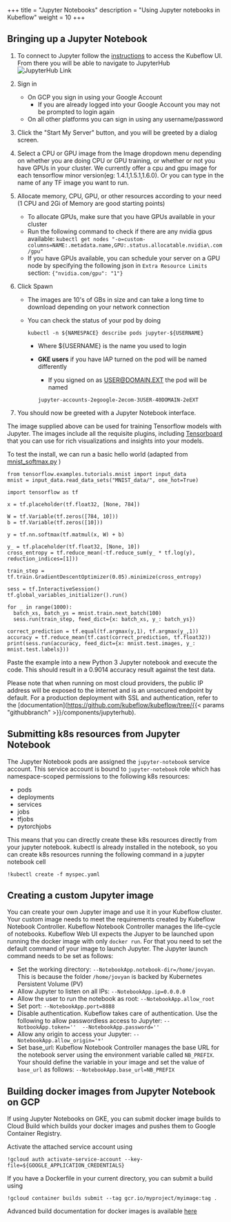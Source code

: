 +++
title = "Jupyter Notebooks"
description = "Using Jupyter notebooks in Kubeflow"
weight = 10
+++

## Bringing up a Jupyter Notebook

1. To connect to Jupyter follow the [instructions](/docs/other-guides/accessing-uis)
to access the Kubeflow UI. From there you will be able to navigate to JupyterHub   
   ![JupyterHub Link](/docs/images/jupyterlink.png)
1. Sign in 
   * On GCP you sign in using your Google Account
     * If you are already logged into your Google Account you may not 
       be prompted to login again
   * On all other platforms you can sign in using any username/password   
1. Click the "Start My Server" button, and you will be greeted by a dialog screen.
1. Select a CPU or GPU image from the Image dropdown menu depending on whether you are doing CPU or GPU training, or whether or not you have GPUs in your cluster. We currently offer a cpu and gpu image for each tensorflow minor version(eg: 1.4.1,1.5.1,1.6.0). Or you can type in the name of any TF image you want to run.
1. Allocate memory, CPU, GPU, or other resources according to your need (1 CPU and 2Gi of Memory are good starting points)
    * To allocate GPUs, make sure that you have GPUs available in your cluster
    * Run the following command to check if there are any nvidia gpus available:
    `kubectl get nodes "-o=custom-columns=NAME:.metadata.name,GPU:.status.allocatable.nvidia\.com/gpu"`
    * If you have GPUs available, you can schedule your server on a GPU node by specifying the following json in `Extra Resource Limits` section: `{"nvidia.com/gpu": "1"}`
  1. Click Spawn

      * The images are 10's of GBs in size and can take a long time to download
        depending on your network connection

      * You can check the status of your pod by doing

        ```
        kubectl -n ${NAMESPACE} describe pods jupyter-${USERNAME}
        ```

          * Where ${USERNAME} is the name you used to login
          * **GKE users** if you have IAP turned on the pod will be named differently

            * If you signed on as USER@DOMAIN.EXT the pod will be named

            ```
            jupyter-accounts-2egoogle-2ecom-3USER-40DOMAIN-2eEXT
            ```

1. You should now be greeted with a Jupyter Notebook interface.

The image supplied above can be used for training Tensorflow models with Jupyter. The images include all the requisite plugins, including [Tensorboard](https://www.tensorflow.org/get_started/summaries_and_tensorboard) that you can use for rich visualizations and insights into your models.

To test the install, we can run a basic hello world (adapted from [mnist_softmax.py](https://github.com/tensorflow/tensorflow/blob/r1.4/tensorflow/examples/tutorials/mnist/mnist_softmax.py) )

```
from tensorflow.examples.tutorials.mnist import input_data
mnist = input_data.read_data_sets("MNIST_data/", one_hot=True)

import tensorflow as tf

x = tf.placeholder(tf.float32, [None, 784])

W = tf.Variable(tf.zeros([784, 10]))
b = tf.Variable(tf.zeros([10]))

y = tf.nn.softmax(tf.matmul(x, W) + b)

y_ = tf.placeholder(tf.float32, [None, 10])
cross_entropy = tf.reduce_mean(-tf.reduce_sum(y_ * tf.log(y), reduction_indices=[1]))

train_step = tf.train.GradientDescentOptimizer(0.05).minimize(cross_entropy)

sess = tf.InteractiveSession()
tf.global_variables_initializer().run()

for _ in range(1000):
  batch_xs, batch_ys = mnist.train.next_batch(100)
  sess.run(train_step, feed_dict={x: batch_xs, y_: batch_ys})

correct_prediction = tf.equal(tf.argmax(y,1), tf.argmax(y_,1))
accuracy = tf.reduce_mean(tf.cast(correct_prediction, tf.float32))
print(sess.run(accuracy, feed_dict={x: mnist.test.images, y_: mnist.test.labels}))
```

Paste the example into a new Python 3 Jupyter notebook and execute the code. This should result in a 0.9014 accuracy result against the test data.

Please note that when running on most cloud providers, the public IP address will be exposed to the internet and is an
unsecured endpoint by default. For a production deployment with SSL and authentication, refer to the [documentation](https://github.com/kubeflow/kubeflow/tree/{{< params "githubbranch" >}}/components/jupyterhub).


## Submitting k8s resources from Jupyter Notebook

The Jupyter Notebook pods are assigned the `jupyter-notebook` service account. This service account is bound to `jupyter-notebook` role which has namespace-scoped permissions to the following k8s resources:

* pods
* deployments
* services
* jobs
* tfjobs
* pytorchjobs

This means that you can directly create these k8s resources directly from your jupyter notebook. kubectl is already installed in the notebook, so you can create k8s resources running the following command in a jupyter notebook cell

```
!kubectl create -f myspec.yaml
```
## Creating a custom Jupyter image
You can create your own Jupyter image and use it in your Kubeflow cluster.
Your custom image needs to meet the requirements created by Kubeflow Notebook Controller. Kubeflow Notebook Controller  manages the life-cycle of notebooks.
 Kubeflow Web UI expects the Jupyer to be launched upon running the docker image with only `docker run`. For that you need to set the default command of your image to launch Jupyter. The Jupyter launch command needs to be set as follows:

* Set the working directory: `--NotebookApp.notebook-dir=/home/jovyan`. This is because the folder `/home/jovyan` is backed by Kubernetes Persistent Volume (PV)
* Allow Jupyter to listen on all IPs: `--NotebookApp.ip=0.0.0.0`
* Allow the user to run the notebook as root: `--NotebookApp.allow_root`
* Set port: `--NotebookApp.port=8888`
* Disable authentication. Kubeflow takes care of authentication. Use the following to allow passwordless access to Jupyter: `--NotbookApp.token=''  --NotebookApp.password=''`
* Allow any origin to access your Jupyter: `--NotebookApp.allow_origin='*'`
* Set base_url: Kubeflow Notebook Controller manages the base URL for the notebook server using the environment variable called `NB_PREFIX`. Your should define the variable in your image and set the value of `base_url` as follows: `--NotebookApp.base_url=NB_PREFIX`


## Building docker images from Jupyter Notebook on GCP

If using Jupyter Notebooks on GKE, you can submit docker image builds to Cloud Build which builds your docker images and pushes them to Google Container Registry.

Activate the attached service account using

```
!gcloud auth activate-service-account --key-file=${GOOGLE_APPLICATION_CREDENTIALS}
```

If you have a Dockerfile in your current directory, you can submit a build using

```
!gcloud container builds submit --tag gcr.io/myproject/myimage:tag .
```

Advanced build documentation for docker images is available [here](https://cloud.google.com/cloud-build/docs/quickstart-docker)


